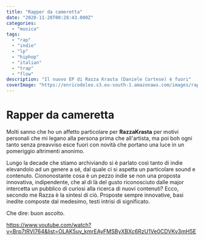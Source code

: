 ```yaml
---
title: "Rapper da cameretta"
date: "2020-11-28T00:28:43.000Z"
categories:
  - "musica"
tags:
  - "rap"
  - "indie"
  - "lp"
  - "hiphop"
  - "italian"
  - "trap"
  - "flow"
description: "Il nuovo EP di Razza Krasta (Daniele Cortese) è fuori"
coverImage: "https://enricodeleo.s3.eu-south-1.amazonaws.com/images/rapper-da-cameretta.jpg"
---
```


# Rapper da cameretta

Molti sanno che ho un affetto particolare per __RazzaKrasta__ per motivi personali che mi legano alla persona prima che all'artista, ma poi boh ogni tanto senza preavviso esce fuori con novità che portano una luce in un pomeriggio altrimenti anonimo.

Lungo la decade che stiamo archiviando si è parlato così tanto di indie elevandolo ad un genere a sé, dal quale ci si aspetta un particolare sound e contenuto.
Ciononostante cosa è un pezzo indie se non una proposta innovativa, indipendente, che al di là del gusto riconosciuto dalle major intercetta un pubblico di curiosi alla ricerca di nuovi contenuti? Ecco, secondo me Razza è la sintesi di ciò. Proposte sempre innovative, basi inedite composte dal medesimo, testi intrisi di significato.

Che dire: buon ascolto.

https://www.youtube.com/watch?v=Brp7tRVI764&list=OLAK5uy_kmrEAyFMSByXBXc6RzU1Ve0CDVKv3mH5E

